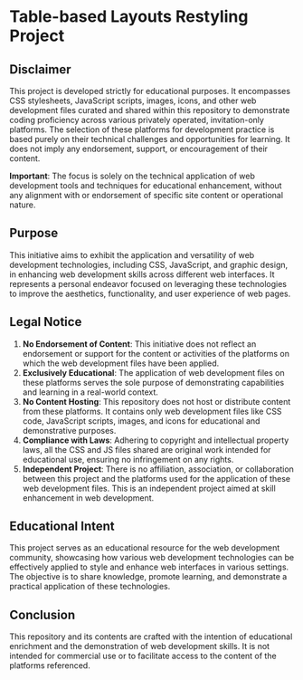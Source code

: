 # Table-based Layouts Restyling Project

## Disclaimer

This project is developed strictly for educational purposes. It encompasses CSS stylesheets, JavaScript scripts, images, icons, and other web development files curated and shared within this repository to demonstrate coding proficiency across various privately operated, invitation-only platforms. The selection of these platforms for development practice is based purely on their technical challenges and opportunities for learning. It does not imply any endorsement, support, or encouragement of their content.

**Important**: The focus is solely on the technical application of web development tools and techniques for educational enhancement, without any alignment with or endorsement of specific site content or operational nature.

## Purpose

This initiative aims to exhibit the application and versatility of web development technologies, including CSS, JavaScript, and graphic design, in enhancing web development skills across different web interfaces. It represents a personal endeavor focused on leveraging these technologies to improve the aesthetics, functionality, and user experience of web pages.

## Legal Notice

1. **No Endorsement of Content**: This initiative does not reflect an endorsement or support for the content or activities of the platforms on which the web development files have been applied.
2. **Exclusively Educational**: The application of web development files on these platforms serves the sole purpose of demonstrating capabilities and learning in a real-world context.
3. **No Content Hosting**: This repository does not host or distribute content from these platforms. It contains only web development files like CSS code, JavaScript scripts, images, and icons for educational and demonstrative purposes.
4. **Compliance with Laws**: Adhering to copyright and intellectual property laws, all the CSS and JS files shared are original work intended for educational use, ensuring no infringement on any rights.
5. **Independent Project**: There is no affiliation, association, or collaboration between this project and the platforms used for the application of these web development files. This is an independent project aimed at skill enhancement in web development.

## Educational Intent

This project serves as an educational resource for the web development community, showcasing how various web development technologies can be effectively applied to style and enhance web interfaces in various settings. The objective is to share knowledge, promote learning, and demonstrate a practical application of these technologies.

## Conclusion

This repository and its contents are crafted with the intention of educational enrichment and the demonstration of web development skills. It is not intended for commercial use or to facilitate access to the content of the platforms referenced.

